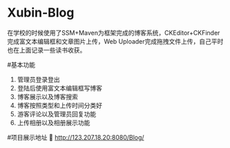 # Xubin-Blog

在学校的时候使用了SSM+Maven为框架完成的博客系统，CKEditor+CKFinder完成富文本编辑框和文章图片上传，Web Uploader完成拖拽文件上传，自己平时也在上面记录一些读书收获。

#基本功能
1. 管理员登录登出
2. 登陆后使用富文本编辑框写博客
3. 博客展示以及博客搜索
4. 博客按照类型和上传时间分类好
5. 游客评论以及管理员回复功能
6. 上传相册以及相册展示功能

#项目展示地址
	http://123.207.18.20:8080/Blog/
